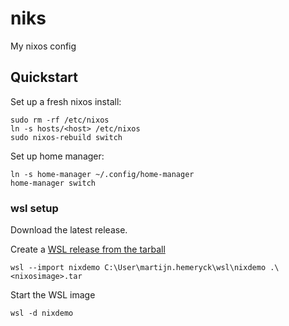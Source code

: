 # niks

My nixos config

## Quickstart

Set up a fresh nixos install:

    sudo rm -rf /etc/nixos
    ln -s hosts/<host> /etc/nixos
    sudo nixos-rebuild switch

Set up home manager:

    ln -s home-manager ~/.config/home-manager
    home-manager switch

### wsl setup

Download the latest release.

Create a [WSL release from the tarball]

    wsl --import nixdemo C:\User\martijn.hemeryck\wsl\nixdemo .\<nixosimage>.tar

Start the WSL image

    wsl -d nixdemo

[WSL release from the tarball]: https://learn.microsoft.com/en-us/windows/wsl/use-custom-distro#import-the-tar-file-into-wsl
